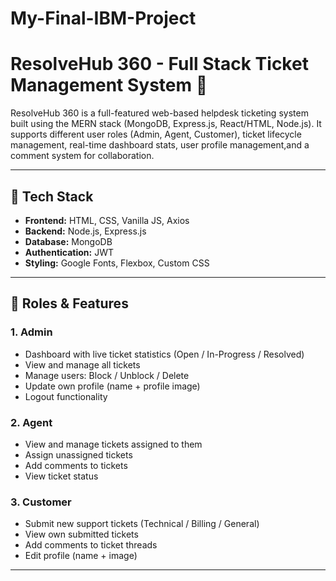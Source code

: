 # My-Final-IBM-Project
# ResolveHub 360 - Full Stack Ticket Management System 🎫

ResolveHub 360 is a full-featured web-based helpdesk ticketing system built using the MERN stack (MongoDB, Express.js, React/HTML, Node.js). It supports different user roles (Admin, Agent, Customer), ticket lifecycle management, real-time dashboard stats, user profile management,and a comment system for collaboration.

---

## 🔧 Tech Stack

- **Frontend:** HTML, CSS, Vanilla JS, Axios
- **Backend:** Node.js, Express.js
- **Database:** MongoDB
- **Authentication:** JWT
- **Styling:** Google Fonts, Flexbox, Custom CSS


---

## 👥 Roles & Features

### 1. **Admin**
- Dashboard with live ticket statistics (Open / In-Progress / Resolved)
- View and manage all tickets
- Manage users: Block / Unblock / Delete
- Update own profile (name + profile image)
- Logout functionality

### 2. **Agent**
- View and manage tickets assigned to them
- Assign unassigned tickets
- Add comments to tickets
- View ticket status

### 3. **Customer**
- Submit new support tickets (Technical / Billing / General)
- View own submitted tickets
- Add comments to ticket threads
- Edit profile (name + image)

---


